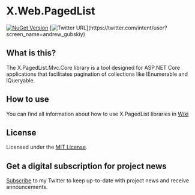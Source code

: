 # X.Web.PagedList

[![NuGet Version](http://img.shields.io/nuget/v/X.Web.PagedList.svg?style=flat)](https://www.nuget.org/packages/X.Web.PagedList/)
[![Twitter URL](https://img.shields.io/twitter/url/https/twitter.com/andrew_gubskiy.svg?style=social&label=Follow%20me!)](https://twitter.com/intent/user?screen_name=andrew_gubskiy)


## What is this?
The X.PagedList.Mvc.Core library is a tool designed for ASP.NET Core applications that facilitates pagination of 
collections like IEnumerable and IQueryable.

## How to use
You can find all information about how to use X.PagedList libraries in [Wiki](https://github.com/dncuug/X.PagedList/wiki)

## License
Licensed under the [MIT License](https://github.com/dncuug/X.PagedList/blob/master/LICENSE).

## Get a digital subscription for project news
[Subscribe](https://twitter.com/intent/user?screen_name=andrew_gubskiy) to my Twitter to keep up-to-date with project news and receive announcements.